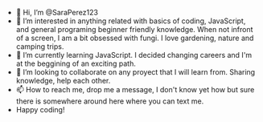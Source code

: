 - 👋 Hi, I’m @SaraPerez123
- 👀 I’m interested in anything related with basics of coding, JavaScript, and general programing beginner friendly knowledge. When not infront of a screen, I am a bit obsessed with fungi. I love gardening, nature and camping trips.  
- 🌱 I’m currently learning JavaScript. I decided changing careers and I'm at the beggining of an exciting path. 
- 💞️ I’m looking to collaborate on any proyect that I will learn from. Sharing knowledge, help each other. 
- 📫 How to reach me, drop me a message, I don't know yet how but sure there is somewhere around here where you can text me.
- Happy coding!

<!---
SaraPerez123/SaraPerez123 is a ✨ special ✨ repository because its `README.md` (this file) appears on your GitHub profile.
You can click the Preview link to take a look at your changes.
--->
